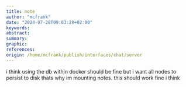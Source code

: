 ```yaml
---
title: note
author: "mcfrank"
date: "2024-07-28T09:03:29+02:00"
keywords:
abstract:
summary:
graphic:
references: 
origin: /home/mcfrank/publish/interfaces/chat/server
---
```

i think using the db within docker should be fine but i want all nodes to persist to disk thats why im mounting notes. this should work fine i think 